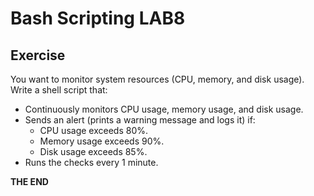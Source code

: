 # Bash Scripting LAB8

## Exercise

You want to monitor system resources (CPU, memory, and disk usage). Write a shell script that:
- Continuously monitors CPU usage, memory usage, and disk usage.
- Sends an alert (prints a warning message and logs it) if:
    - CPU usage exceeds 80%.
    - Memory usage exceeds 90%.
    - Disk usage exceeds 85%.
- Runs the checks every 1 minute.


**THE END**